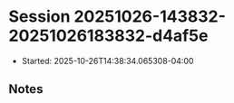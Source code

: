 # Session 20251026-143832-20251026183832-d4af5e

- Started: 2025-10-26T14:38:34.065308-04:00

## Notes

